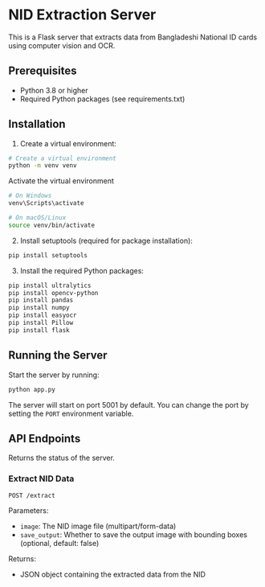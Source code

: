 # NID Extraction Server

This is a Flask server that extracts data from Bangladeshi National ID cards using computer vision and OCR.

## Prerequisites

- Python 3.8 or higher
- Required Python packages (see requirements.txt)

## Installation

1. Create a virtual environment:

```bash
# Create a virtual environment
python -m venv venv
```
Activate the virtual environment
```bash
# On Windows
venv\Scripts\activate
```
```bash
# On macOS/Linux
source venv/bin/activate
```

2. Install setuptools (required for package installation):

```bash
pip install setuptools
```

3. Install the required Python packages:

```bash
pip install ultralytics
pip install opencv-python
pip install pandas
pip install numpy
pip install easyocr
pip install Pillow 
pip install flask
```
 

## Running the Server

Start the server by running:

```bash
python app.py
```

The server will start on port 5001 by default. You can change the port by setting the `PORT` environment variable.

## API Endpoints
 
Returns the status of the server.

### Extract NID Data

```
POST /extract
```

Parameters:
- `image`: The NID image file (multipart/form-data)
- `save_output`: Whether to save the output image with bounding boxes (optional, default: false)

Returns:
- JSON object containing the extracted data from the NID
 
